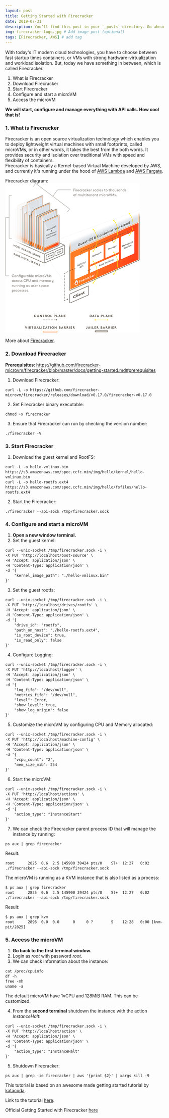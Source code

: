 ```yaml
---
layout: post
title: Getting Started with Firecracker
date: 2019-07-31
description: You’ll find this post in your `_posts` directory. Go ahead and edit it and re-build the site to see your changes. # Add post description (optional)
img: firecracker-logo.jpg # Add image post (optional)
tags: [Firecracker, AWS] # add tag
---
```


With today's IT modern cloud technologies, you have to choose between fast startup times containers, or VMs with strong hardware-virtualization and workload isolation.  But, today we have something in between, which is called Firecracker.   

1. What is Firecracker  
2. Download Firecracker  
3. Start Firecracker  
4. Configure and start a microVM  
5. Access the microVM  

**We will start, configure and manage everything with API calls. How cool that is!**  


### 1. What is Firecracker

Firecracker is an open source virtualization technology which enables you to deploy lightweight virtual machines with small footprints, called microVMs, or in other words, it takes the best from the both words. It provides security and isolation over traditional VMs with speed and flexibility of containers.  
Firecracker is basically a Kernel-based Virtual Machine developed by AWS, and currently it's running under the hood of [AWS Lambda](https://aws.amazon.com/lambda/) and [AWS Fargate](https://aws.amazon.com/fargate/).  

Firecracker diagram:  
![Firecracker diagram](/assets/img/firecracker-diagram.png)  

More about [Firecracker](https://firecracker-microvm.github.io).  


### 2. Download Firecracker  

**Prerequisites**: https://github.com/firecracker-microvm/firecracker/blob/master/docs/getting-started.md#prerequisites  

1. Download Firecracker:  
```console  
curl -L -o https://github.com/firecracker-microvm/firecracker/releases/download/v0.17.0/firecracker-v0.17.0  
```  
  
2. Set Firecracker binary executable:  
```console
chmod +x firecracker  
```  
  
3. Ensure that Firecracker can run by checking the version number:  
```console  
./firecracker -V  
```  


### 3. Start Firecracker  

1. Download the guest kernel and RootFS:  
```console  
curl -L -o hello-vmlinux.bin https://s3.amazonaws.com/spec.ccfc.min/img/hello/kernel/hello-vmlinux.bin  
curl -L -o hello-rootfs.ext4 https://s3.amazonaws.com/spec.ccfc.min/img/hello/fsfiles/hello-rootfs.ext4
```  
2. Start the Firecracker:  
```console  
./firecracker --api-sock /tmp/firecracker.sock  
```  


### 4. Configure and start a microVM

1. **Open a new window terminal.**  
2. Set the guest kernel:  
```console  
curl --unix-socket /tmp/firecracker.sock -i \  
-X PUT 'http://localhost/boot-source' \  
-H 'Accept: application/json' \  
-H 'Content-Type: application/json' \  
-d '{ 
    "kernel_image_path": "./hello-vmlinux.bin"    
}'  
```  
3. Set the guest rootfs:  
```console  
curl --unix-socket /tmp/firecracker.sock -i \  
-X PUT 'http://localhost/drives/rootfs' \  
-H 'Accept: application/json' \  
-H 'Content-Type: application/json' \  
-d '{  
    "drive_id": "rootfs",  
    "path_on_host": "./hello-rootfs.ext4",  
    "is_root_device": true,  
    "is_read_only": false  
}'  
```  
4. Configure Logging:  
```console  
curl --unix-socket /tmp/firecracker.sock -i \  
-X PUT 'http://localhost/logger' \  
-H 'Accept: application/json' \  
-H 'Content-Type: application/json' \  
-d '{  
    "log_fifo": "/dev/null",  
    "metrics_fifo": "/dev/null",  
    "level": Error,  
    "show_level": true,  
    "show_log_origin": false    
}'  
```  
5. Customize the microVM by configuring CPU and Memory allocated:  
```console  
curl --unix-socket /tmp/firecracker.sock -i \  
-X PUT 'http://localhost/machine-config' \  
-H 'Accept: application/json' \  
-H 'Content-Type: application/json' \  
-d '{  
    "vcpu_count": "2",  
    "mem_size_mib": 254   
}'  
```  
6. Start the microVM:  
```console  
curl --unix-socket /tmp/firecracker.sock -i \  
-X PUT 'http://localhost/actions' \  
-H 'Accept: application/json' \  
-H 'Content-Type: application/json' \  
-d '{  
    "action_type": "InstanceStart"     
}'  
```  

7. We can check the Firecracker parent process ID that will manage the instance by running:  
```console  
ps aux | grep firecracker  
```  

  Result:  
```console  
root      2825  0.6  2.5 145900 39424 pts/0    Sl+  12:27   0:02 ./firecracker --api-sock /tmp/firecracker.sock
```  

The microVM is running as a KVM instance that is also listed as a process:  
```console  
$ ps aux | grep firecracker  
root      2825  0.6  2.5 145900 39424 pts/0    Sl+  12:27   0:02 ./firecracker --api-sock /tmp/firecracker.sock  
```  

  Result:  
```console  
$ ps aux | grep kvm  
root      2896  0.0  0.0      0     0 ?        S    12:28   0:00 [kvm-pit/2825]  
```  


### 5. Access the microVM  

1. **Go back to the first terminal window.**  
2. Login as *root* with password *root*.  
3. We can check information about the instance:  
```console  
cat /proc/cpuinfo  
df -h  
free -mh  
uname -a  
```  

The default microVM have 1vCPU and 128MiB RAM. This can be customized.  

4. From the **second terminal** shutdown the instance with the action *InstanceHalt*:  
```console  
curl --unix-socket /tmp/firecracker.sock -i \  
-X PUT 'http://localhost/action' \  
-H 'Accept: application/json' \  
-H 'Content-Type: application/json' \  
-d '{  
    "action_type": "InstanceHalt"     
}' 
```  
5. Shutdown Firecracker:  
```console  
ps aux | grep -ie firecracker | aws '{print $2}' | xargs kill -9  
```  

This tutorial is based on an awesome made getting started tutorial by [katacoda](https://www.katacoda.com).  

Link to the tutorial [here](https://www.katacoda.com/firecracker-microvm/scenarios/getting-started).  

Official Getting Started with Firecracker [here](https://github.com/firecracker-microvm/firecracker/blob/master/docs/getting-started.md)  
